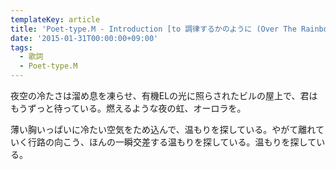 ```yaml
---
templateKey: article
title: 'Poet-type.M - Introduction [to 調律するかのように (Over The Rainbow)]'
date: '2015-01-31T00:00:00+09:00'
tags:
  - 歌詞
  - Poet-type.M
---
```

夜空の冷たさは溜め息を凍らせ、有機ELの光に照らされたビルの屋上で、君はもうずっと待っている。燃えるような夜の虹、オーロラを。

薄い胸いっぱいに冷たい空気をため込んで、温もりを探している。やがて離れていく行路の向こう、ほんの一瞬交差する温もりを探している。温もりを探している。
